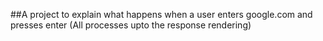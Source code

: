 ##A project to explain what happens when a user enters google.com and presses enter (All processes upto the response rendering)
